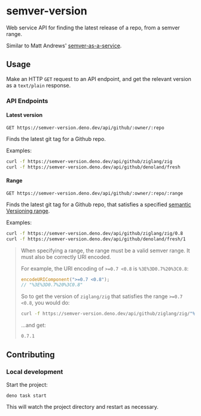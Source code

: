 # semver-version

Web service API for finding the latest release of a repo, from a semver range.

Similar to Matt Andrews'
[semver-as-a-service](https://github.com/matthew-andrews/semver-as-a-service).

## Usage

Make an HTTP `GET` request to an API endpoint, and get the relevant version as a
`text/plain` response.

### API Endpoints

#### Latest version

`GET https://semver-version.deno.dev/api/github/:owner/:repo`

Finds the latest git tag for a Github repo.

Examples:

```sh
curl -f https://semver-version.deno.dev/api/github/ziglang/zig
curl -f https://semver-version.deno.dev/api/github/denoland/fresh
```

#### Range

`GET https://semver-version.deno.dev/api/github/:owner/:repo/:range`

Finds the latest git tag for a Github repo, that satisfies a specified
[semantic Versioning range](https://devhints.io/semver).

Examples:

```sh
curl -f https://semver-version.deno.dev/api/github/ziglang/zig/0.8
curl -f https://semver-version.deno.dev/api/github/denoland/fresh/1
```

> When specifying a range, the range must be a valid semver range. It must also
> be correctly URI encoded.
>
> For example, the URI encoding of `>=0.7 <0.8` is `%3E%3D0.7%20%3C0.8`:
>
> ```js
> encodeURIComponent(">=0.7 <0.8");
> // "%3E%3D0.7%20%3C0.8"
> ```
>
> So to get the version of `ziglang/zig` that satisfies the range `>=0.7 <0.8`,
> you would do:
>
> ```sh
> curl -f https://semver-version.deno.dev/api/github/ziglang/zig/"%3E%3D0.7%20%3C0.8"
> ```
>
> ...and get:
>
> ```
> 0.7.1
> ```

## Contributing

### Local development

Start the project:

```
deno task start
```

This will watch the project directory and restart as necessary.
